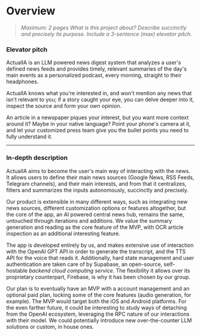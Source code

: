 # Overview

> *Maximum: 2 pages*
> *What is this project about?*
> *Describe succinctly and precisely its purpose.*
> *Include a 3-sentence (max) elevator pitch.*

### Elevator pitch

ActualIA is an LLM powered news digest system that analyzes a user's defined news feeds and provides timely, relevant summaries of the day's main events as a personalized podcast, every morning, straight to their headphones. 

ActualIA knows what you're interested in, and won't mention any news that isn't relevant to you; if a story caught your eye, you can delve deeper into it, inspect the source and form your own opinion. 

An article in a newspaper piques your interest, but you want more context around it? Maybe in your native language? Point your phone's camera at it, and let your customized press team give you the bullet points you need to fully understand it. 

---

### In-depth description

ActualIA aims to become the user's main way of interacting with the news. It allows users to define their main news sources (Google News, RSS Feeds, Telegram channels), and their main interests, and from that it centralizes, filters and summarizes the inputs autonomously, succinctly and precisely. 

Our product is extensible in many different ways, such as integrating new news sources, different customization options or features altogether, but the core of the app, an AI powered central news hub, remains the same, untouched through iterations and additions. We value the summary generation and reading as the core feature of the MVP, with OCR article inspection as an additional interesting feature. 

The app is developed entirely by us, and makes extensive use of interaction with the OpenAI GPT API in order to generate the transcript, and the TTS API for the voice that reads it. Additionally, hard state management and user authentication are taken care of by Supabase, an open-source, self-hostable *backend cloud computing service*. The flexibility it allows over its proprietary counterpart, Firebase, is why it has been chosen by our group. 

Our plan is to eventually have an MVP with a account management and an optional paid plan, locking some of the core features (audio generation, for example). The MVP would target both the iOS and Android platforms. For the even farther future, it could be interesting to study ways of detaching from the OpenAI ecosystem, leveraging the RPC nature of our interactions with their model. We could potentially introduce new over-the-counter LLM solutions or custom, in house ones. 
